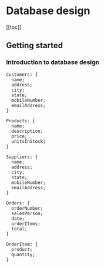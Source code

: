 # Database design

[[toc]]

## Getting started

### Introduction to database design

```
Customers: {
  name;
  address;
  city;
  state;
  mobileNumber;
  emailAddress;
}
```

```
Products: {
  name;
  description;
  price;
  unitsInStock;
}
```

```
Suppliers: {
  name;
  address;
  city;
  state;
  mobileNumber;
  emailAddress;
}
```

```
Orders: {
  orderNumber;
  salesPerson;
  date;
  orderItems;
  total;
}
```

```
OrderItem: {
  product;
  quantity;
}
```
